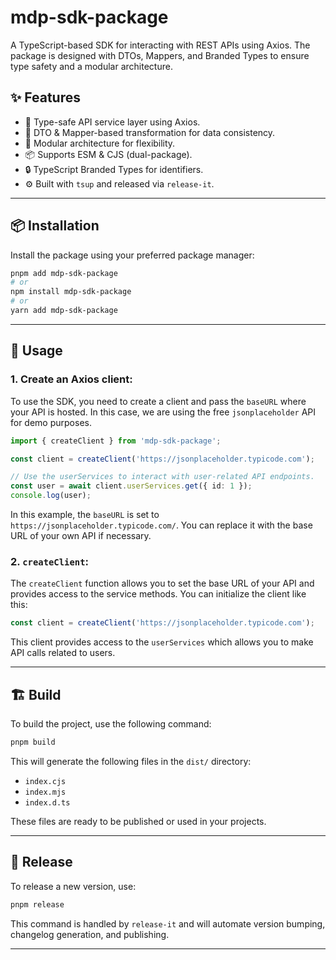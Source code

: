 # mdp-sdk-package

A TypeScript-based SDK for interacting with REST APIs using Axios. The package is designed with DTOs, Mappers, and Branded Types to ensure type safety and a modular architecture.

## ✨ Features

- 🔧 Type-safe API service layer using Axios.
- 🔁 DTO & Mapper-based transformation for data consistency.
- 🧩 Modular architecture for flexibility.
- 📦 Supports ESM & CJS (dual-package).
- 🔒 TypeScript Branded Types for identifiers.
- ⚙️ Built with `tsup` and released via `release-it`.

---

## 📦 Installation

Install the package using your preferred package manager:

```bash
pnpm add mdp-sdk-package
# or
npm install mdp-sdk-package
# or
yarn add mdp-sdk-package
```

---

## 🔧 Usage

### 1. Create an Axios client:

To use the SDK, you need to create a client and pass the `baseURL` where your API is hosted. In this case, we are using the free `jsonplaceholder` API for demo purposes.

```ts
import { createClient } from 'mdp-sdk-package';

const client = createClient('https://jsonplaceholder.typicode.com');

// Use the userServices to interact with user-related API endpoints.
const user = await client.userServices.get({ id: 1 });
console.log(user);
```

In this example, the `baseURL` is set to `https://jsonplaceholder.typicode.com/`. You can replace it with the base URL of your own API if necessary.

### 2. `createClient`:

The `createClient` function allows you to set the base URL of your API and provides access to the service methods. You can initialize the client like this:

```ts
const client = createClient('https://jsonplaceholder.typicode.com');
```

This client provides access to the `userServices` which allows you to make API calls related to users.

---

## 🏗️ Build

To build the project, use the following command:

```bash
pnpm build
```

This will generate the following files in the `dist/` directory:

- `index.cjs`
- `index.mjs`
- `index.d.ts`

These files are ready to be published or used in your projects.

---

## 🚀 Release

To release a new version, use:

```bash
pnpm release
```

This command is handled by `release-it` and will automate version bumping, changelog generation, and publishing.

---
